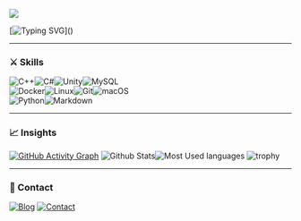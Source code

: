 ![](https://capsule-render.vercel.app/api?type=waving&color=gradient&height=200&text=😄Hi+I'm+JaeU!👋&fontSize=60)

[![Typing SVG](https://readme-typing-svg.demolab.com?font=Fira+Code&weight=600&size=25&pause=1000&color=F7DF1E&width=430&lines=Game+Developer;Game+Server+developer!;Learning+New+Things!)]()

---

### ⚔️ Skills

![C++](https://img.shields.io/badge/C%2B%2B-00599C?style=for-the-badge&logo=c%2B%2B&logoColor=white)![C#](https://img.shields.io/badge/C%23-512BD4?style=for-the-badge&logo=.net&logoColor=white)![Unity](https://img.shields.io/badge/Unity-FFFFFF?style=for-the-badge&logo=unity&logoColor=black)![MySQL](https://img.shields.io/badge/MySQL-4479A1?style=for-the-badge&logo=mysql&logoColor=white)
</br>
![Docker](https://img.shields.io/badge/Docker-2496ED?style=for-the-badge&logo=docker&logoColor=white)![Linux](https://img.shields.io/badge/Linux-FCC624?style=for-the-badge&logo=linux&logoColor=black)![Git](https://img.shields.io/badge/Git-F05032?style=for-the-badge&logo=git&logoColor=white)![macOS](https://img.shields.io/badge/macOS-000000?style=for-the-badge&logo=apple&logoColor=white)
</br>
![Python](https://img.shields.io/badge/Python-3776AB?style=for-the-badge&logo=Python&logoColor=white)![Markdown](https://img.shields.io/badge/Markdown-000000?style=for-the-badge&logo=Markdown&logoColor=white)

---

### 📈 Insights

[![GitHub Activity Graph](https://github-readme-activity-graph.vercel.app/graph?username=thejae-u&theme=dracula)](https://github.com/ashutosh007-exe/github-readme-activity-graph)
![Github Stats](https://github-readme-stats.vercel.app/api?username=thejae-u&show_icons=true&theme=dracula)![Most Used languages](https://github-readme-stats.vercel.app/api/top-langs/?username=thejae-u&layout=compact&theme=dracula)
![trophy](https://github-profile-trophy.vercel.app/?username=thejae-u&theme=dracula)

---

### 🤝 Contact

[![Blog](http://img.shields.io/badge/-Jaeu's%20blog-black?style=flat-square&logo=github&link=https://blog.thejaeua.com/)](https://blog.thejaeu.com/) [![Contact](https://img.shields.io/badge/Gmail-d14836?style=flat-square&logo=Gmail&logoColor=white&link=mailto:contact@thejaeu.com)](mailto:contact@thejaeu.com)
